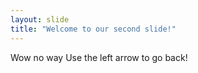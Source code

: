 ```yaml
---
layout: slide
title: "Welcome to our second slide!"
---
```

Wow no way
Use the left arrow to go back!
